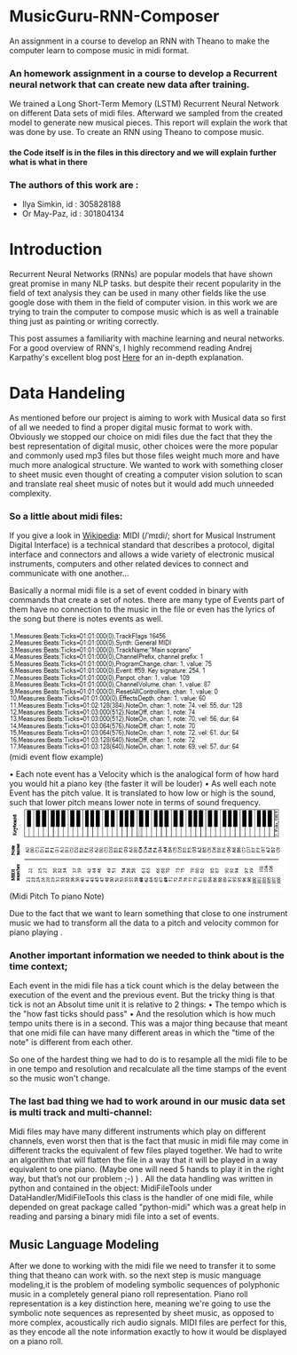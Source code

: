 # MusicGuru-RNN-Composer
An assignment in a course to develop an RNN with Theano to make the computer learn to compose music in midi format.

### An homework assignment in a course to develop a Recurrent neural network that can create new data after training.
 We trained a Long Short-Term Memory (LSTM) Recurrent Neural Network on different Data sets of midi files. Afterward we sampled from the created model to generate new musical pieces.
 This report will explain the work that was done by use. To create an RNN using Theano to compose music.

#### the Code itself is in the files in this directory and we will explain further what is what in there

### The authors of this work are : 
* Ilya Simkin, id : 305828188
* Or May-Paz, id : 301804134

# Introduction
Recurrent Neural Networks (RNNs) are popular models that have shown great promise in many NLP tasks. but despite their recent popularity in the field of text analysis they can be used in many other fields like the use google dose with them in the field of computer vision.
in this work we are trying to train the computer to compose music which is as well a trainable thing just as painting or writing correctly.

This post assumes a familiarity with machine learning and neural networks. For a good overview of RNN's, I highly recommend reading Andrej Karpathy's excellent blog post [Here](http://karpathy.github.io/2015/05/21/rnn-effectiveness/) for an in-depth explanation.

# Data Handeling
As mentioned before our project is aiming to work with Musical data so first of all we needed to find a proper digital music format to work with. Obviously we stopped our choice on midi files due the fact that they the best representation of digital music, other choices were the more popular and commonly used mp3 files but those files weight much more and have much more analogical structure. We wanted to work with something closer to sheet music even thought of creating a computer vision solution to scan and translate real sheet music of notes but it would add much unneeded complexity. 

### So a little about midi files: 

If you give a look in [Wikipedia](https://en.wikipedia.org/wiki/MIDI): 
MIDI (/ˈmɪdi/; short for Musical Instrument Digital Interface) is a technical standard that describes a protocol, digital interface and connectors and allows a wide variety of electronic musical instruments, computers and other related devices to connect and communicate with one another…

Basically a normal midi file is a set of event codded in binary with commands that create a set of notes. 
there are many type of Events part of them have no connection to the music in the file or even has the lyrics of the song but there is notes events as well.

![Alt text](https://raw.githubusercontent.com/Ilya-Simkin/MusicGuru-RNN-Composer/master/images/midiEvents.JPG "Midi event flow example")
(midi event flow example)

•	Each note event has a Velocity which is the analogical form of how hard you would hit a piano key (the faster it will be louder)
•	As well each note Event has the pitch value. It is translated to how low or high is the sound, such that lower pitch means lower note in terms of sound frequency.
![Alt text](https://raw.githubusercontent.com/Ilya-Simkin/MusicGuru-RNN-Composer/master/images/pianopitchMidi.jpg "Midi Pitch To piano Note")(Midi Pitch To piano Note)

Due to the fact that we want to learn something that close to one instrument music we had to transform all the data to a pitch and velocity common for piano playing .

### Another important information we needed to think about is the time context;
Each event in the midi file has a tick count which is the delay between the execution of the event and the previous event. But the tricky thing is that tick is not an Absolut time unit it is relative to 2 things:
•	The tempo which is the "how fast ticks should pass"
•	And the resolution which is how much tempo units there is in a second.
This was a major thing because that meant that one midi file can have many different areas in which the "time of the note" is different from each other.

So one of the hardest thing we had to do is to resample all the midi file to be in one tempo and resolution and recalculate all the time stamps of the event so the music won't change.

### The last bad thing we had to work around in our music data set is multi track and multi-channel:
Midi files may have many different instruments which play on different channels, even worst then that is the fact that music in midi file may come in different tracks the equivalent of few files played together.
We had to write an algorithm that will flatten the file in a way that it will be played in a way equivalent to one piano.  (Maybe one will need 5 hands to play it in the right way, but that’s not our problem ;-)  ) .
All the data handling was written in python and contained in the object:  MidiFileTools under DataHandler/MidiFileTools this class is the handler of one midi file, while depended on great package called "python-midi" which was a great help in reading and parsing a binary midi file into a set of events.

## Music Language Modeling

After we done to working with the midi file we need to transfer it to some thing that theano can work with.
so the next step is music manguage modeling,it is the problem of modeling symbolic sequences of polyphonic music in a completely general piano roll representation. Piano roll representation is a key distinction here, meaning we're going to use the symbolic note sequences as represented by sheet music, as opposed to more complex, acoustically rich audio signals. MIDI files are perfect for this, as they encode all the note information exactly to how it would be displayed on a piano roll.


